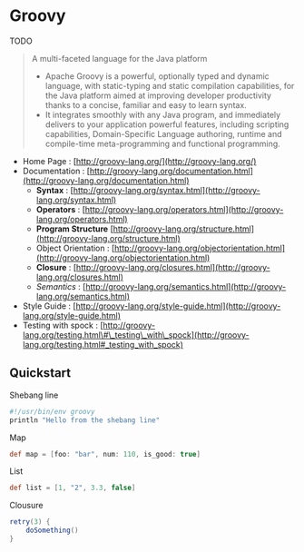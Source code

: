 # Groovy

TODO

> A multi-faceted language for the Java platform
>
> * Apache Groovy is a powerful, optionally typed and dynamic language, with static-typing and static compilation capabilities, for the Java platform aimed at improving developer productivity thanks to a concise, familiar and easy to learn syntax.
> * It integrates smoothly with any Java program, and immediately delivers to your application powerful features, including scripting capabilities, Domain-Specific Language authoring, runtime and compile-time meta-programming and functional programming.

* Home Page : [http://groovy-lang.org/](http://groovy-lang.org/)
* Documentation : [http://groovy-lang.org/documentation.html](http://groovy-lang.org/documentation.html)
  * **Syntax** : [http://groovy-lang.org/syntax.html](http://groovy-lang.org/syntax.html)
  * **Operators** : [http://groovy-lang.org/operators.html](http://groovy-lang.org/operators.html)
  * **Program Structure** [http://groovy-lang.org/structure.html](http://groovy-lang.org/structure.html)
  * Object Orientation : [http://groovy-lang.org/objectorientation.html](http://groovy-lang.org/objectorientation.html)
  * **Closure** : [http://groovy-lang.org/closures.html](http://groovy-lang.org/closures.html)
  * _Semantics_ : [http://groovy-lang.org/semantics.html](http://groovy-lang.org/semantics.html)
* Style Guide : [http://groovy-lang.org/style-guide.html](http://groovy-lang.org/style-guide.html)
* Testing with spock : [http://groovy-lang.org/testing.html\#\_testing\_with\_spock](http://groovy-lang.org/testing.html#_testing_with_spock)

## Quickstart

Shebang line

```bash
#!/usr/bin/env groovy
println "Hello from the shebang line"
```

Map

```groovy
def map = [foo: "bar", num: 110, is_good: true]
```

List

```groovy
def list = [1, "2", 3.3, false]
```

Clousure

```groovy
retry(3) {
    doSomething()
}
```

